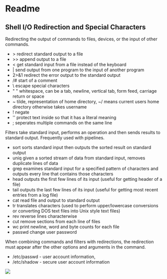 <h1>Readme</h1>

<h2>Shell I/O Redirection and Special Characters</h2>

<p>Redirecting the output of commands to files, devices, or the input of other commands.</p>

<ul>
<li>>		redirect standard output to a file</li>
<li>>>		append output to a file</li>
<li><		get standard input from a file instead of the keyboard</li>
<li>|		send output from one program to the input of another program</li>
<li>2>&1	redirect the error output to the standard output</li>
<li>/#		start of a comment</li>
<li>\		escape special characters</li>
<li>" "		whitespace, can be a tab, newline, vertical tab, form feed, carriage return or space</li>
<li>~		tilde, representation of home directory, ~/ means current users home directory otherwise takes username</li>
<li>!		negate</li>
<li>''		protect text inside so that it has a literal meaning</li>
<li>;		seperates multiple commands on the same line</li>
</ul>

<p>Filters take standard input, performs an operation and then sends results to standard output. Frequently used with pipelines.</p>

<ul>
<li>sort	sorts standard input then outputs the sorted result on standard output</li>
<li>uniq	given a sorted stream of data from standard input, removes duplicate lines of data</li>
<li>grep	examines standard input for a specified pattern of characters and outputs every line that contains those characters</li>
<li>head	outputs the first few lines of its input (useful for getting header of a file)</li>
<li>tail	outputs the last few lines of its input (useful for getting most recent entries from a log file)</li>
<li>cat		read file and output to standard output</li>
<li>tr		translates characters (used to perform upper/lowercase conversions or converting DOS text files into Unix style text files)</li>
<li>rev		reverse lines characterwise</li>
<li>cut		remove sections from each line of files</li>
<li>wc		print newline, word and byte counts for each file</li>
<li>passwd	change user password</li>
</ul>

<p>When combining commands and filters with redirections, the redirection must appear after the other options and arguments in the command.</p>

<ul>
<li>/etc/passwd - user account information,</li>
<li>/etc/shadow - secure user account information</li>
</ul>

<img src="https://www.holbertonschool.com/assets/holberton-logo-1cc451260ca3cd297def53f2250a9794810667c7ca7b5fa5879a569a457bf16f.png"/>
